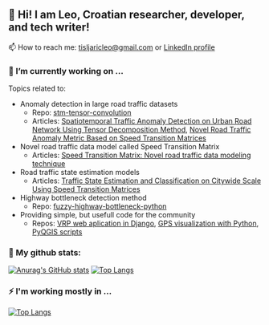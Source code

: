 ## 👋 Hi! I am Leo, Croatian researcher, developer, and tech writer!  
📫 How to reach me: tisljaricleo@gmail.com or [LinkedIn profile](https://www.linkedin.com/in/leo-tisljaric-28a56b123/) 

<!--
- 🔭 I’m currently working on ...
- 🌱 I’m currently learning ...
- 👯 I’m looking to collaborate on ...
- 🤔 I’m looking for help with ...
- 💬 Ask me about ...
- 📫 How to reach me: ...
- 😄 Pronouns: ...
- ⚡ Fun fact: ...
-->
### 🤔 I’m currently working on ...
Topics related to:
- Anomaly detection in large road traffic datasets 
  - Repo: [stm-tensor-convolution](https://github.com/tisljaricleo/stm-tensor-convolution)
  - Articles: [Spatiotemporal Traffic Anomaly Detection on Urban Road Network Using Tensor Decomposition Method](https://www.researchgate.net/publication/344667216_Spatiotemporal_Traffic_Anomaly_Detection_on_Urban_Road_Network_Using_Tensor_Decomposition_Method), [Novel Road Traffic Anomaly Metric Based on Speed Transition Matrices](https://towardsdatascience.com/novel-road-traffic-anomaly-metric-based-on-speed-transition-matrices-f2faf7d3b38b)
- Novel road traffic data model called Speed Transition Matrix
  - Articles: [Speed Transition Matrix: Novel road traffic data modeling technique](https://medium.com/analytics-vidhya/speed-transition-matrix-novel-road-traffic-data-modeling-technique-d37bd82398d1)
- Road traffic state estimation models
  - Articles: [Traffic State Estimation and Classification on Citywide Scale Using Speed Transition Matrices](https://www.researchgate.net/publication/344138884_Traffic_State_Estimation_and_Classification_on_Citywide_Scale_Using_Speed_Transition_Matrices)
- Highway bottleneck detection method
  - Repo: [fuzzy-highway-bottleneck-python](https://github.com/tisljaricleo/fuzzy-highway-bottleneck-python)
- Providing simple, but usefull code for the community
  - Repos: [VRP web aplication in Django](https://github.com/tisljaricleo/VRPwebapp), [GPS visualization with Python](https://github.com/tisljaricleo/GPS-visualization-Python), [PyQGIS scripts](https://github.com/tisljaricleo/PyQgisScripts)
### 🔭 My github stats:
[![Anurag's GitHub stats](https://github-readme-stats.vercel.app/api?username=tisljaricleo&hide_title=true)](https://github.com/anuraghazra/github-readme-stats) [![Top Langs](https://github-readme-stats.vercel.app/api/top-langs/?username=tisljaricleo&hide_title=true&layout=compact)](https://github.com/anuraghazra/github-readme-stats)  
### ⚡ I'm working mostly in ...
[![Top Langs](https://github-readme-stats.vercel.app/api/top-langs/?username=tisljaricleo&hide_title=true&layout=compact)](https://github.com/anuraghazra/github-readme-stats)
